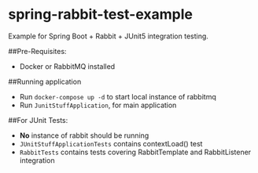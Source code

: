 # spring-rabbit-test-example
Example for Spring Boot + Rabbit + JUnit5 integration testing.

##Pre-Requisites:
- Docker or RabbitMQ installed

##Running application
- Run `docker-compose up -d` to start local instance of rabbitmq
- Run `JunitStuffApplication`, for main application

##For JUnit Tests:
- **No** instance of rabbit should be running
- `JUnitStuffApplicationTests` contains contextLoad() test
- `RabbitTests` contains tests covering RabbitTemplate and RabbitListener integration
